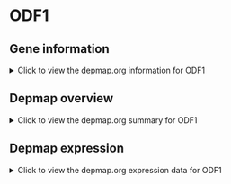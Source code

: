 <h1>ODF1</h1>

<h2>Gene information</h2>
<details>
  <summary>Click to view the depmap.org information for ODF1</summary>
  <iframe src="https://depmap.org/portal/gene/ODF1?tab=about" style="border:none;width:100%;height:800px"></iframe>
</details>

<h2>Depmap overview</h2>
<details>
  <summary>Click to view the depmap.org summary for ODF1</summary>
  <iframe src="https://depmap.org/portal/gene/ODF1?tab=overview" style="border:none;width:100%;height:800px"></iframe>
</details>

<h2>Depmap expression</h2>
<details>
  <summary>Click to view the depmap.org expression data for ODF1</summary>
  <iframe src="https://depmap.org/portal/gene/ODF1?tab=characterization" style="border:none;width:100%;height:800px"></iframe>
</details>


<!--
<h2>Reactome Pathway diagram</h2>
<details>
  <summary>Click to view Reactome pathway for ODF1</summary>
  PNAME
</details>
-->


